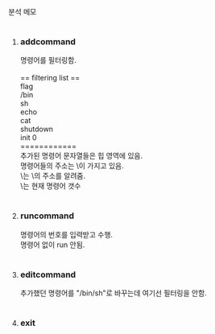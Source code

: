 분석 메모<br>
<br>
<ol>
  <li><h3>addcommand</h3></li>
  명령어를 필터링함.<br>
  <br>
== filtering list ==<br>
flag<br>
/bin<br>
sh<br>
echo<br>
cat<br>
shutdown<br>
init 0<br>
============<br>
추가된 명령어 문자열들은 힙 영역에 있음.<br>
명령어들의 주소는 \<magic\>이 가지고 있음.<br>
\<head\>는 \<magic\>의 주소를 알려줌.<br>
\<ind\>는 현재 명령어 갯수<br>
<br>
  <li><h3>runcommand</h3></li>
명령어의 번호를 입력받고 수행.<br>
명령어 없이 run 안됨.<br>
<br>
  <li><h3>editcommand</h3></li>
추가했던 명령어를 "/bin/sh"로 바꾸는데 여기선 필터링을 안함.<br>
<br>
  <li><h3>exit</h3></li><br>

</ol>

